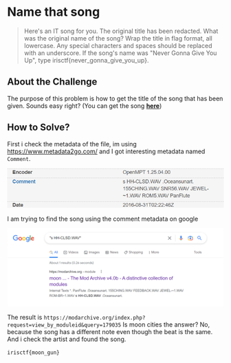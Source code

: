 # Name that song
> Here's an IT song for you. The original title has been redacted. What was the original name of the song? Wrap the title in flag format, all lowercase. Any special characters and spaces should be replaced with an underscore. If the song's name was "Never Gonna Give You Up", type irisctf{never_gonna_give_you_up}.

## About the Challenge
The purpose of this problem is how to get the title of the song that has been given. Sounds easy right? (You can get the song [**here**](/IrisCTF%202023/Name%20that%20song/song_1.it))

## How to Solve?
First i check the metadata of the file, im using https://www.metadata2go.com/ and I got interesting metadata named `Comment`.

![metadata](images/metadata.png)

I am trying to find the song using the comment metadata on google

![search_google](images/search_google.png)

The result is `https://modarchive.org/index.php?request=view_by_moduleid&query=179035` Is moon cities the answer? No, because the song has a different note even though the beat is the same. And i check the artist and found the song.
```
irisctf{moon_gun}
```